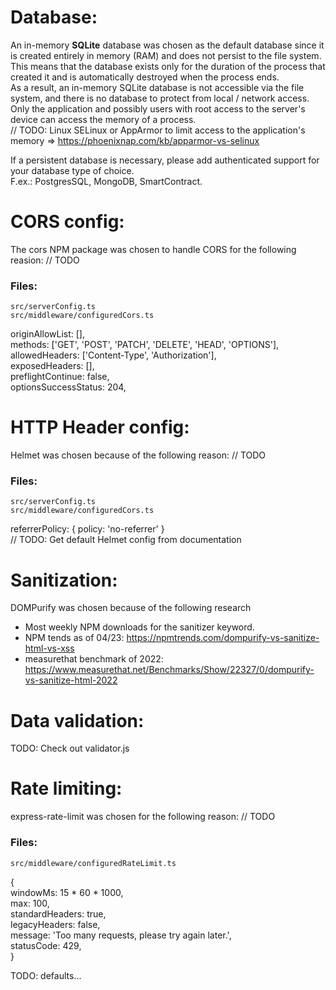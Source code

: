# Database:
An in-memory **SQLite** database was chosen as the default database since it is created entirely in memory (RAM) and does not persist to the file system.  
This means that the database exists only for the duration of the process that created it and is automatically destroyed when the process ends.  
As a result, an in-memory SQLite database is not accessible via the file system, and there is no database to protect from local / network access.  
Only the application and possibly users with root access to the server's device can access the memory of a process.  
// TODO: Linux SELinux or AppArmor to limit access to the application's memory => https://phoenixnap.com/kb/apparmor-vs-selinux

If a persistent database is necessary, please add authenticated support for your database type of choice.  
F.ex.: PostgresSQL, MongoDB, SmartContract.

# CORS config:
The cors NPM package was chosen to handle CORS for the following reasion: // TODO
### Files:
```
src/serverConfig.ts  
src/middleware/configuredCors.ts  
```

originAllowList: [],  
methods: ['GET', 'POST', 'PATCH', 'DELETE', 'HEAD', 'OPTIONS'],  
allowedHeaders: ['Content-Type', 'Authorization'],  
exposedHeaders: [],  
preflightContinue: false,  
optionsSuccessStatus: 204,  

# HTTP Header config:
Helmet was chosen because of the following reason: // TODO
### Files:
```
src/serverConfig.ts  
src/middleware/configuredCors.ts  
```
referrerPolicy: { policy: 'no-referrer' }  
// TODO: Get default Helmet config from documentation

# Sanitization:
DOMPurify was chosen because of the following research
- Most weekly NPM downloads for the sanitizer keyword.
- NPM tends as of 04/23: https://npmtrends.com/dompurify-vs-sanitize-html-vs-xss
- measurethat benchmark of 2022: https://www.measurethat.net/Benchmarks/Show/22327/0/dompurify-vs-sanitize-html-2022

# Data validation:
TODO: Check out validator.js

# Rate limiting:
express-rate-limit was chosen for the following reason: // TODO

### Files:
```
src/middleware/configuredRateLimit.ts
```

{  
    windowMs: 15 * 60 * 1000,  
    max: 100,  
    standardHeaders: true,  
    legacyHeaders: false,  
    message: 'Too many requests, please try again later.',  
    statusCode: 429,  
}  

TODO: defaults...